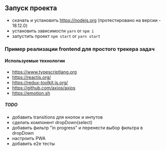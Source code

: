 ## Запуск проекта
- скачать и установить https://nodejs.org (протестировано на версии - 18.12.0)
- установить зависимости `yarn` or `npm i`
- запустить проект `npm start` or `yarn start`

### Пример реализации frontend для простого трекера задач

#### Используемые технологии
- https://www.typescriptlang.org
- https://reactjs.org/
- https://redux-toolkit.js.org/
- https://github.com/axios/axios
- https://emotion.sh

##### TODO
- добавить transitions для кнопок и инпутов
- сделать компонент dropDown(select)
- добавить фильтр "in progress" и перенести выбор фильтра в dropDown
- настроить PWA
- добавить e2e тесты